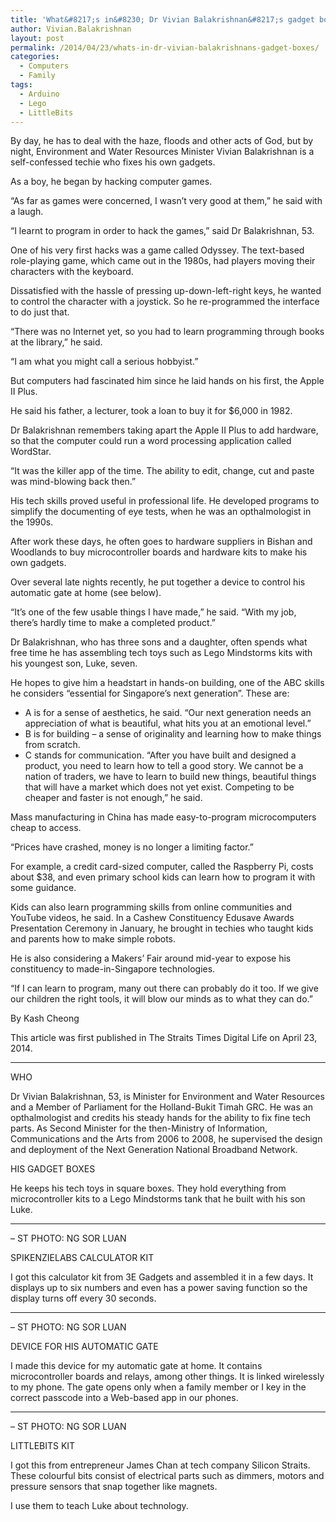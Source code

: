 ```yaml
---
title: 'What&#8217;s in&#8230; Dr Vivian Balakrishnan&#8217;s gadget boxes'
author: Vivian.Balakrishnan
layout: post
permalink: /2014/04/23/whats-in-dr-vivian-balakrishnans-gadget-boxes/
categories:
  - Computers
  - Family
tags:
  - Arduino
  - Lego
  - LittleBits
---
```

<p>By day, he has to deal with the haze, floods and other acts of God, but by night, Environment and Water Resources Minister Vivian Balakrishnan is a self-confessed techie who fixes his own gadgets.</p>

<p>As a boy, he began by hacking computer games.</p>

<p>&#8220;As far as games were concerned, I wasn&#8217;t very good at them,&#8221; he said with a laugh.</p>

<p>&#8220;I learnt to program in order to hack the games,&#8221; said Dr Balakrishnan, 53.</p>

<p>One of his very first hacks was a game called Odyssey. The text-based role-playing game, which came out in the 1980s, had players moving their characters with the keyboard.</p>

<p>Dissatisfied with the hassle of pressing up-down-left-right keys, he wanted to control the character with a joystick. So he re-programmed the interface to do just that.</p>

<p>&#8220;There was no Internet yet, so you had to learn programming through books at the library,&#8221; he said.</p>

<p>&#8220;I am what you might call a serious hobbyist.&#8221;</p>

<p>But computers had fascinated him since he laid hands on his first, the Apple II Plus.</p>

<p>He said his father, a lecturer, took a loan to buy it for $6,000 in 1982.</p>

<p>Dr Balakrishnan remembers taking apart the Apple II Plus to add hardware, so that the computer could run a word processing application called WordStar.</p>

<p>&#8220;It was the killer app of the time. The ability to edit, change, cut and paste was mind-blowing back then.&#8221;</p>

<p>His tech skills proved useful in professional life. He developed programs to simplify the documenting of eye tests, when he was an opthalmologist in the 1990s.</p>

<p>After work these days, he often goes to hardware suppliers in Bishan and Woodlands to buy microcontroller boards and hardware kits to make his own gadgets.</p>

<p>Over several late nights recently, he put together a device to control his automatic gate at home (see below).</p>

<p>&#8220;It&#8217;s one of the few usable things I have made,&#8221; he said. &#8220;With my job, there&#8217;s hardly time to make a completed product.&#8221;</p>

<p>Dr Balakrishnan, who has three sons and a daughter, often spends what free time he has assembling tech toys such as Lego Mindstorms kits with his youngest son, Luke, seven.</p>

<p>He hopes to give him a headstart in hands-on building, one of the ABC skills he considers &#8220;essential for Singapore&#8217;s next generation&#8221;. These are:</p>

<ul>
<li>A is for a sense of aesthetics, he said. &#8220;Our next generation needs an appreciation of what is beautiful, what hits you at an emotional level.&#8221;</li>
<li>B is for building – a sense of originality and learning how to make things from scratch.</li>
<li>C stands for communication. &#8220;After you have built and designed a product, you need to learn how to tell a good story. We cannot be a nation of traders, we have to learn to build new things, beautiful things that will have a market which does not yet exist. Competing to be cheaper and faster is not enough,&#8221; he said.</li>
</ul>

<p>Mass manufacturing in China has made easy-to-program microcomputers cheap to access.</p>

<p>&#8220;Prices have crashed, money is no longer a limiting factor.&#8221;</p>

<p>For example, a credit card-sized computer, called the Raspberry Pi, costs about $38, and even primary school kids can learn how to program it with some guidance.</p>

<p>Kids can also learn programming skills from online communities and YouTube videos, he said. In a Cashew Constituency Edusave Awards Presentation Ceremony in January, he brought in techies who taught kids and parents how to make simple robots.</p>

<p>He is also considering a Makers&#8217; Fair around mid-year to expose his constituency to made-in-Singapore technologies.</p>

<p>&#8220;If I can learn to program, many out there can probably do it too. If we give our children the right tools, it will blow our minds as to what they can do.&#8221;</p>

<p>By Kash Cheong</p>

<p>This article was first published in The Straits Times Digital Life on April 23, 2014.</p>

<hr />

<p>WHO</p>

<p>Dr Vivian Balakrishnan, 53, is Minister for Environment and Water Resources and a Member of Parliament for the Holland-Bukit Timah GRC. He was an opthalmologist and credits his steady hands for the ability to fix fine tech parts. As Second Minister for the then-Ministry of Information, Communications and the Arts from 2006 to 2008, he supervised the design and deployment of the Next Generation National Broadband Network.</p>

<p>HIS GADGET BOXES</p>

<p>He keeps his tech toys in square boxes. They hold everything from microcontroller kits to a Lego Mindstorms tank that he built with his son Luke.</p>

<hr />

<p><img src="http://www.straitstimes.com/sites/straitstimes.com/files/20140423/ST_20140423_KCVIV1_8_252689m.jpg" alt="" />– ST PHOTO: NG SOR LUAN</p>

<p>SPIKENZIELABS CALCULATOR KIT</p>

<p>I got this calculator kit from 3E Gadgets and assembled it in a few days. It displays up to six numbers and even has a power saving function so the display turns off every 30 seconds.</p>

<hr />

<p><img src="http://www.straitstimes.com/sites/straitstimes.com/files/20140423/ST_20140423_KCVIV2_8_252690m.jpg" alt="" />– ST PHOTO: NG SOR LUAN</p>

<p>DEVICE FOR HIS AUTOMATIC GATE</p>

<p>I made this device for my automatic gate at home. It contains microcontroller boards and relays, among other things. It is linked wirelessly to my phone. The gate opens only when a family member or I key in the correct passcode into a Web-based app in our phones.</p>

<hr />

<p><img src="http://www.straitstimes.com/sites/straitstimes.com/files/20140423/ST_20140423_KCVIV_8_252688m.jpg" alt="" />– ST PHOTO: NG SOR LUAN</p>

<p>LITTLEBITS KIT</p>

<p>I got this from entrepreneur James Chan at tech company Silicon Straits. These colourful bits consist of electrical parts such as dimmers, motors and pressure sensors that snap together like magnets.</p>

<p>I use them to teach Luke about technology.</p>
